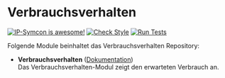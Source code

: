 # Verbrauchsverhalten

[![IP-Symcon is awesome!](https://img.shields.io/badge/IP--Symcon-6.0-blue.svg)](https://www.symcon.de)
[![Check Style](https://github.com/symcon/Verbrauchsverhalten/workflows/Check%20Style/badge.svg)](https://github.com/symcon/Verbrauchsverhalten/actions)
[![Run Tests](https://github.com/symcon/Verbrauchsverhalten/workflows/Run%20Tests/badge.svg)](https://github.com/symcon/Verbrauchsverhalten/actions)

Folgende Module beinhaltet das Verbrauchsverhalten Repository:

- __Verbrauchsverhalten__ ([Dokumentation](Verbrauchsverhalten))  
    Das Verbrauchsverhalten-Modul zeigt den erwarteten Verbrauch an.
